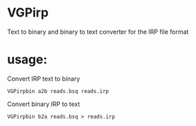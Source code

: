 # VGPirp
Text to binary and binary to text converter for the IRP file format

# usage:

Convert IRP text to binary

```
VGPirpbin a2b reads.bsq reads.irp
```

Convert binary IRP to text

```
VGPirpbin b2a reads.bsq > reads.irp
```
